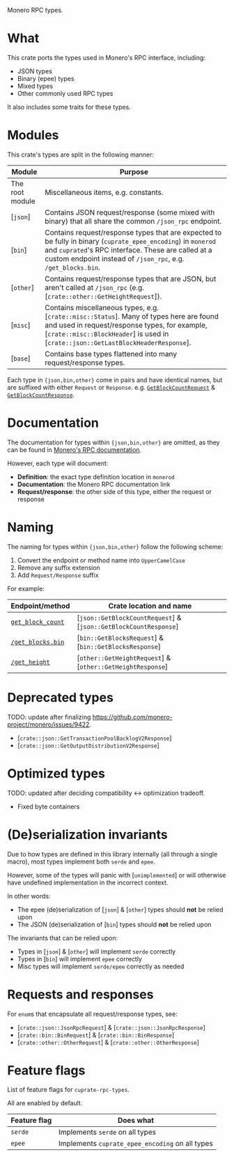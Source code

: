 Monero RPC types.

# What
This crate ports the types used in Monero's RPC interface, including:
- JSON types
- Binary (epee) types
- Mixed types
- Other commonly used RPC types

It also includes some traits for these types.

# Modules
This crate's types are split in the following manner:

| Module | Purpose |
|--------|---------|
| The root module | Miscellaneous items, e.g. constants.
| [`json`] | Contains JSON request/response (some mixed with binary) that all share the common `/json_rpc` endpoint. |
| [`bin`] | Contains request/response types that are expected to be fully in binary (`cuprate_epee_encoding`) in `monerod` and `cuprated`'s RPC interface. These are called at a custom endpoint instead of `/json_rpc`, e.g. `/get_blocks.bin`. |
| [`other`] | Contains request/response types that are JSON, but aren't called at `/json_rpc` (e.g. [`crate::other::GetHeightRequest`]). |
| [`misc`] | Contains miscellaneous types, e.g. [`crate::misc::Status`]. Many of types here are found and used in request/response types, for example, [`crate::misc::BlockHeader`] is used in [`crate::json::GetLastBlockHeaderResponse`]. |
| [`base`] | Contains base types flattened into many request/response types.

Each type in `{json,bin,other}` come in pairs and have identical names, but are suffixed with either `Request` or `Response`. e.g. [`GetBlockCountRequest`](crate::json::GetBlockCountRequest) & [`GetBlockCountResponse`](crate::json::GetBlockCountResponse).

# Documentation
The documentation for types within `{json,bin,other}` are omitted, as they can be found in [Monero's RPC documentation](https://www.getmonero.org/resources/developer-guides/daemon-rpc.html).

However, each type will document:
- **Definition**: the exact type definition location in `monerod`
- **Documentation**: the Monero RPC documentation link
- **Request/response**: the other side of this type, either the request or response

# Naming
The naming for types within `{json,bin,other}` follow the following scheme:
1. Convert the endpoint or method name into `UpperCamelCase`
1. Remove any suffix extension
1. Add `Request/Response` suffix

For example:

| Endpoint/method | Crate location and name |
|-----------------|-------------------------|
| [`get_block_count`](https://www.getmonero.org/resources/developer-guides/daemon-rpc.html#get_block_count) | [`json::GetBlockCountRequest`] & [`json::GetBlockCountResponse`]
| [`/get_blocks.bin`](https://www.getmonero.org/resources/developer-guides/daemon-rpc.html#get_blockbin) | [`bin::GetBlocksRequest`] & [`bin::GetBlocksResponse`]
| [`/get_height`](https://www.getmonero.org/resources/developer-guides/daemon-rpc.html#get_height) | [`other::GetHeightRequest`] & [`other::GetHeightResponse`]

# Deprecated types
TODO: update after finalizing <https://github.com/monero-project/monero/issues/9422>.

- [`crate::json::GetTransactionPoolBacklogV2Response`]
- [`crate::json::GetOutputDistributionV2Response`]

# Optimized types
TODO: updated after deciding compatibility <-> optimization tradeoff.

- Fixed byte containers

<!--

Some fields within requests/responses are containers, but fixed in size.

For example, [`crate::json::GetBlockTemplateResponse::prev_hash`] is always a 32-byte hash.

In these cases, stack allocated types like `cuprate_fixed_bytes::StrArray`
will be used instead of a more typical [`String`] for optimization reasons.

-->

# (De)serialization invariants
Due to how types are defined in this library internally (all through a single macro),
most types implement both `serde` and `epee`.

However, some of the types will panic with [`unimplemented`]
or will otherwise have undefined implementation in the incorrect context.

In other words:
- The epee (de)serialization of [`json`] & [`other`] types should **not** be relied upon
- The JSON (de)serialization of [`bin`] types should **not** be relied upon

The invariants that can be relied upon:
- Types in [`json`] & [`other`] will implement `serde` correctly
- Types in [`bin`] will implement `epee` correctly
- Misc types will implement `serde/epee` correctly as needed

# Requests and responses
For `enum`s that encapsulate all request/response types, see:
- [`crate::json::JsonRpcRequest`] & [`crate::json::JsonRpcResponse`]
- [`crate::bin::BinRequest`] & [`crate::bin::BinResponse`]
- [`crate::other::OtherRequest`] & [`crate::other::OtherResponse`]

# Feature flags
List of feature flags for `cuprate-rpc-types`.

All are enabled by default.

| Feature flag | Does what |
|--------------|-----------|
| `serde`      | Implements `serde` on all types
| `epee`       | Implements `cuprate_epee_encoding` on all types